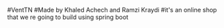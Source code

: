 #VentTN
#Made by Khaled Achech and Ramzi Kraydi
#it's an online shop that we re going to build using spring boot